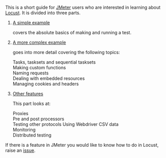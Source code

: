 This is a short guide for [JMeter](https://jmeter.apache.org/) users who are interested in learning about [Locust](https://locust.io/). It is divided into three parts.

1. [A simple example](./simple_example.md)

   covers the absolute basics of making and running a test.

2. [A more complex example](./more_complex_example.md)

   goes into more detail covering the following topics:

   Tasks, tasksets and sequential tasksets  
   Making custom functions  
   Naming requests  
   Dealing with embedded resources  
   Managing cookies and headers  

3. [Other features](./other_features.md)

   This part looks at:

   Proxies  
   Pre and post processors  
   Testing other protocols
   Using Webdriver
   CSV data  
   Monitoring  
   Distributed testing

If there is a feature in JMeter you would like to know how to do in Locust, raise an [issue](https://github.com/howardosborne/locust_for_jmeter_users/issues).